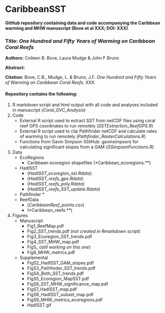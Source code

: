 # CaribbeanSST

**GitHub repository containing data and code accompanying the Caribbean warming and MHW manuscript (Bove et al XXX; DOI: XXX)**

### Title: *One Hundred and Fifty Years of Warming on Caribbean Coral Reefs*

**Authors:** Colleen B. Bove, Laura Mudge & John F Bruno

**Abstract:** 

**Citation:** Bove, C.B., Mudge, L. & Bruno, J.F. *One Hundred and Fifty Years of Warming on Caribbean Coral Reefs.* XXX


#### Repository contains the following:
1. R markdown script and html output with all code and analyses included in manuscript (*Coral_GVC_Analysis*)
2. Code
   * External R script used to extract SST from netCDF files using coral reef GPS coordinates to run remotely  (*SSTExtraction_ReefGPS.R*)
   * External R script used to clip Pathfinder netCDF and calculate rates of warming to run remotely (*Pathfinder_RasterCalculations.R*)
   * Functions from Gavin Simpson (GitHub: gavinsimpson) for calculating significant slopes from a GAM (*GSimpsonFunctions.R*)
4. Data
   * EcoRegions
      * Caribbean ecoregion shapefiles (*Caribbean_ecoregions.**)
   * HadISST
      * (*HadISST_ecoregion_sst.Rdata*)
      * (*HadISST_reefs_gps.Rdata*)
      * (*HadISST_reefs_poly.Rdata*)
      * (*HadISST_reefs_SST_update.Rdata*)
   * Pathfinder
      * 
   * ReefData
      * (*CaribbeanReef_points.csv*)
      * (*Caribbean_reefs.**)
5. Figures
   * Manuscript
      * Fig1_ReefMap.pdf
      * Fig2_SST_trends.pdf (*not created in Rmarkdown script*)
      * Fig3_Ecoregion_SST_trends.pdf
      * Fig4_SST_MHW_map.pdf
      * Fig5_ (*still working on this one*)
      * Fig6_MHW_metrics.pdf
   * Supplemental
      * FigS2_HadISST_GAM_slopes.pdf
      * FigS3_Pathfinder_SST_trends.pdf
      * FigS4_Both_SST_trends.pdf
      * FigS5_Ecoregion_MapSST.pdf
      * FigS6_SST_MHW_significance_map.pdf
      * FigS7_HadISST_map.pdf
      * FigS8_HadISST_subset_map.pdf
      * FigS9_MHW_metrics_ecoregions.pdf
      * HadISST.gif

